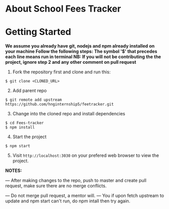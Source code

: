 # About School Fees Tracker

# Getting Started
**We assume you already have git, nodejs and npm already installed on your machine
Follow the following steps: The symbol '$' that precedes each line means run in terminal
NB: If you will not be contributing the the project, ignore step 2 and any other comment on pull request**

1. Fork the repository first and clone and run this:

```
$ git clone <CLONED_URL>
```

2. Add parent repo

```
$ git remote add upstream https://github.com/hnginternship5/feetracker.git
```

3. Change into the cloned repo and install dependencies
```
$ cd Fees-tracker
$ npm install
```

4. Start the project
```
$ npm start
```

5. Visit `http://localhost:3030`  on your prefered web browser to view the project.

**NOTES:**

&mdash; After making changes to the repo, push to master and create pull request, make sure there are no merge conflicts.

&mdash; Do not merge pull request, a mentor will.
&mdash; You if upon fetch upstream to update and npm start can't run, do npm intall then try again.